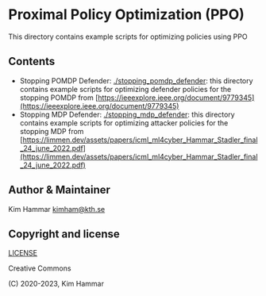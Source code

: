 # Proximal Policy Optimization (PPO)

This directory contains example scripts for optimizing policies using PPO

## Contents 

- Stopping POMDP Defender: [./stopping_pomdp_defender](stopping_pomdp_defender): this directory contains example scripts for optimizing defender policies for the stopping POMDP from [https://ieeexplore.ieee.org/document/9779345](https://ieeexplore.ieee.org/document/9779345)
- Stopping MDP Defender: [./stopping_mdp_defender](stopping_mdp_defender): this directory contains example scripts for optimizing attacker policies for the stopping MDP from [https://limmen.dev/assets/papers/icml_ml4cyber_Hammar_Stadler_final_24_june_2022.pdf](https://limmen.dev/assets/papers/icml_ml4cyber_Hammar_Stadler_final_24_june_2022.pdf)

## Author & Maintainer

Kim Hammar <kimham@kth.se>

## Copyright and license

[LICENSE](../../../LICENSE.md)

Creative Commons

(C) 2020-2023, Kim Hammar